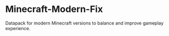 # Minecraft-Modern-Fix
 Datapack for modern Minecraft versions to balance and improve gameplay experience.
